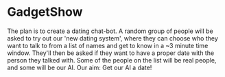 # GadgetShow

The plan is to create a dating chat-bot.
A random group of people will be asked to try out our 'new dating system', where they can choose who they want to talk to from a list of names and get to know in a ~3 minute time window.
They'll then be asked if they want to have a proper date with the person they talked with.
Some of the people on the list will be real people, and some will be our AI.
Our aim: Get our AI a date!
